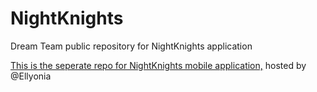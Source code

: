 NightKnights
==========================

Dream Team public repository for NightKnights application


[This is the seperate repo for NightKnights mobile application,](https://github.com/Ellyonia/Night-Knights_Mobile) hosted by @Ellyonia
